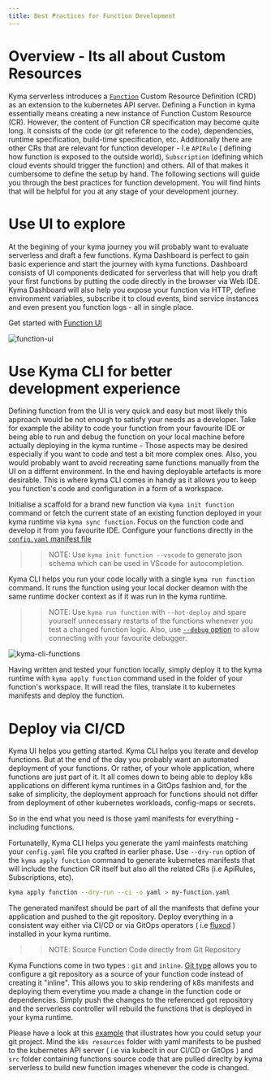 ```yaml
---
title: Best Practices for Function Development
---
```



# Overview - Its all about Custom Resources

Kyma serverless introduces a [`Function`](https://kyma-project.io/docs/kyma/latest/05-technical-reference/00-custom-resources/svls-01-function/) Custom Resource Definition (CRD) as an extension to the kubernetes API server.
Defining a Function in kyma essentially means creating a new instance of Function Custom Resource (CR). However, the content of Function CR specification may become quite long. It consists of the code (or git reference to the code), dependencies, runtime specification, build-time specification,  etc. Additionally there are other CRs that are relevant for function developer - I.e `APIRule` ( defining how function is exposed to the outside world), `Subscription` (defining which cloud events should trigger the function) and others.
All of that makes it cumbersome to define the setup by hand. 
The following sections will guide you through the best practices for function development. You will find hints that will be helpful for you at any stage of your development journey.

# Use UI to explore

At the begining of your kyma journey you will probably want to evaluate serverless and draft a few functions.
Kyma Dashboard is perfect to gain basic experience and start the journey with kyma functions. Dashboard consists of UI components dedicated for serverless that will help you draft your first functions by putting the code directly in the browser via Web IDE.
Kyma Dashboard will also help you expose your function via HTTP, define environment variables, subscribe it to cloud events, bind service instances and even present you function logs - all in single place.

Get started with [Function UI](https://kyma-project.io/docs/kyma/latest/03-tutorials/00-serverless/svls-01-create-inline-function/)

![function-ui](./assets/function-ui.png)

# Use Kyma CLI for better development experience

Defining function from the UI is very quick and easy but most likely this approach would be not enough to satisfy your needs as a developer. Take for example the ability to code your function from your favourite IDE or being able to run and debug the function on your local machine before actually deploying in the kyma runtime - Those aspects may be desired especially if you want to code and test a bit more complex ones. Also, you would probably want to avoid recreating same functions manually from the UI on a differnt environment. In the end having deployable artefacts is more desirable. This is where kyma CLI comes in handy as it allows you to keep you function's code and configuration in a form of a workspace. 

Initialise a scaffold for a brand new function via `kyma init function` command or fetch the current state of an existing function deployed in your kyma runtime via `kyma sync function`.
Focus on the function code and develop it from you favourite IDE. Configure your functions directly in the [`config.yaml` manifest file](https://kyma-project.io/docs/kyma/latest/05-technical-reference/svls-06-function-configuration-file/)
>>NOTE: Use `kyma init function --vscode` to generate json schema which can be used in VScode for autocompletion.
>>

Kyma CLI helps you run your code locally with a single `kyma run function` command. It runs the function using your local docker deamon with the same runtime docker context as if it was run in the kyma runtime. 
>>NOTE: Use `kyma run function` with `--hot-deploy` and spare yourself unnecessary restarts of the functions whenever you test a changed function logic. Also, use [`--debug` option](https://kyma-project.io/docs/kyma/latest/03-tutorials/00-serverless/svls-05-debug-function) to allow connecting with your favourite debugger.
>>

![kyma-cli-functions](./assets/kyma-cli-functions.png)

Having written and tested your function locally, simply deploy it to the kyma runtime with `kyma apply function` command used in the folder of your function's workspace. It will read the files, translate it to kubernetes manifests and deploy the function.


# Deploy via CI/CD

Kyma UI helps you getting started. Kyma CLI helps you iterate and develop functions. 
But at the end of the day you probably want an automated deployment of your functions. Or rather, of your whole application, where functions are just part of it.
It all comes down to being able to deploy k8s applications on different kyma runtimes in a GitOps fashion and, for the sake of simplicity, the deployment approach for functions should not differ from deployment of other kubernetes workloads, config-maps or secrets.

So in the end what you need is those yaml manifests for everything - including functions.

Fortunatelly, Kyma CLI helps you generate the yaml mainfests matching your `config.yaml` file you crafted in earlier phase.
Use `--dry-run` option of the `kyma apply function` command to generate kubernetes manifests that will include the function CR itself but also all the related CRs (i.e ApiRules, Subscriptions, etc).

```bash
kyma apply function --dry-run --ci -o yaml > my-function.yaml
```  

The generated manifest should be part of all the manifests that define your application and pushed to the git repository.
Deploy everything in a consistent way either via CI/CD or via GitOps operators ( i.e [fluxcd](https://kyma-project.io/docs/kyma/latest/03-tutorials/00-serverless/svls-06-sync-function-with-gitops/) ) installed in your kyma runtime.

>>NOTE: Source Function Code  directly from Git Repository

Kyma Functions come in two types : `git` and `inline`.
[Git type](https://kyma-project.io/docs/kyma/latest/03-tutorials/00-serverless/svls-02-create-git-function/) allows you to configure a git repository as a source of your function code instead of creating it "inline".
This allows you to skip rendering of k8s manifests and deploying them everytime you made a change in the function code or dependencies. Simply push the changes to the referenced got repository and the serverless controller will rebuild the functions that is deployed in your kyma runtime. 

Please have a look at this [example](https://github.com/kyma-project/examples/tree/main/incluster_eventing) that illustrates how you could setup your git project. Mind  the `k8s resources` folder with yaml manifests to be pushed to the kubernetes API server ( i.e via kubeclt in our  CI/CD or GitOps ) and `src` folder containing functions source code that are pulled direclty by kyma serverless to build new function images whenever the code is changed.  


>>

